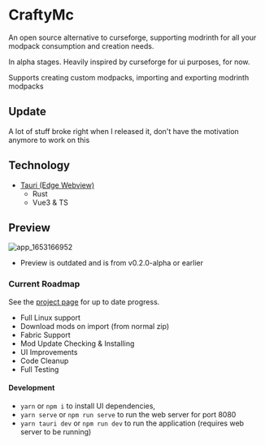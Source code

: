 # CraftyMc
An open source alternative to curseforge, supporting modrinth for all your modpack consumption and creation needs.

In alpha stages. Heavily inspired by curseforge for ui purposes, for now.

Supports creating custom modpacks, importing and exporting modrinth modpacks

## Update

A lot of stuff broke right when I released it, don't have the motivation anymore to work on this

## Technology

* [Tauri (Edge Webview)](https://tauri.studio/)
  - Rust
  - Vue3 & TS


## Preview

![app_1653166952](https://user-images.githubusercontent.com/4030546/169668926-1c878b8b-a49b-40f0-8b24-d6d48a85d473.gif)
* Preview is outdated and is from v0.2.0-alpha or earlier

### Current Roadmap

See the [project page](https://github.com/Jackzmc/craftymc/projects/1) for up to date progress.

- Full Linux support
- Download mods on import (from normal zip)
- Fabric Support
- Mod Update Checking & Installing
- UI Improvements
- Code Cleanup
- Full Testing

#### Development

* `yarn` or `npm i` to install UI dependencies,
* `yarn serve` or `npm run serve` to run the web server for port 8080
* `yarn tauri dev` or `npm run dev` to run the application (requires web server to be running)
